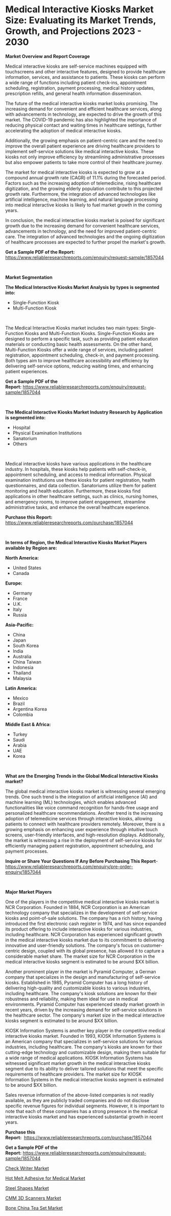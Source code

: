 <p><h1>Medical Interactive Kiosks Market Size: Evaluating its Market Trends, Growth, and Projections 2023 - 2030</h1></p><p><strong>Market Overview and Report Coverage</strong></p>
<p><p>Medical interactive kiosks are self-service machines equipped with touchscreens and other interactive features, designed to provide healthcare information, services, and assistance to patients. These kiosks can perform a wide range of functions including patient check-ins, appointment scheduling, registration, payment processing, medical history updates, prescription refills, and general health information dissemination.</p><p>The future of the medical interactive kiosks market looks promising. The increasing demand for convenient and efficient healthcare services, along with advancements in technology, are expected to drive the growth of this market. The COVID-19 pandemic has also highlighted the importance of reducing physical contact and waiting times in healthcare settings, further accelerating the adoption of medical interactive kiosks.</p><p>Additionally, the growing emphasis on patient-centric care and the need to improve the overall patient experience are driving healthcare providers to implement self-service solutions like medical interactive kiosks. These kiosks not only improve efficiency by streamlining administrative processes but also empower patients to take more control of their healthcare journey.</p><p>The market for medical interactive kiosks is expected to grow at a compound annual growth rate (CAGR) of 11.1% during the forecasted period. Factors such as the increasing adoption of telemedicine, rising healthcare digitization, and the growing elderly population contribute to this projected growth rate. Furthermore, the integration of advanced technologies like artificial intelligence, machine learning, and natural language processing into medical interactive kiosks is likely to fuel market growth in the coming years.</p><p>In conclusion, the medical interactive kiosks market is poised for significant growth due to the increasing demand for convenient healthcare services, advancements in technology, and the need for improved patient-centric care. The integration of advanced technologies and the ongoing digitization of healthcare processes are expected to further propel the market's growth.</p></p>
<p><strong>Get a Sample PDF of the Report:</strong> <a href="https://www.reliableresearchreports.com/enquiry/request-sample/1857044">https://www.reliableresearchreports.com/enquiry/request-sample/1857044</a></p>
<p>&nbsp;</p>
<p><strong>Market Segmentation</strong></p>
<p><strong>The Medical Interactive Kiosks Market Analysis by types is segmented into:</strong></p>
<p><ul><li>Single-Function Kiosk</li><li>Multi-Function Kiosk</li></ul></p>
<p>&nbsp;</p>
<p><p>The Medical Interactive Kiosks market includes two main types: Single-Function Kiosks and Multi-Function Kiosks. Single-Function Kiosks are designed to perform a specific task, such as providing patient education materials or conducting basic health assessments. On the other hand, Multi-Function Kiosks offer a wide range of services, including patient registration, appointment scheduling, check-in, and payment processing. Both types aim to improve healthcare accessibility and efficiency by delivering self-service options, reducing waiting times, and enhancing patient experiences.</p></p>
<p><strong>Get a Sample PDF of the Report:</strong>&nbsp;<a href="https://www.reliableresearchreports.com/enquiry/request-sample/1857044">https://www.reliableresearchreports.com/enquiry/request-sample/1857044</a></p>
<p>&nbsp;</p>
<p><strong>The Medical Interactive Kiosks Market Industry Research by Application is segmented into:</strong></p>
<p><ul><li>Hospital</li><li>Physical Examination Institutions</li><li>Sanatorium</li><li>Others</li></ul></p>
<p>&nbsp;</p>
<p><p>Medical interactive kiosks have various applications in the healthcare industry. In hospitals, these kiosks help patients with self-check-in, appointment scheduling, and access to medical information. Physical examination institutions use these kiosks for patient registration, health questionnaires, and data collection. Sanatoriums utilize them for patient monitoring and health education. Furthermore, these kiosks find applications in other healthcare settings, such as clinics, nursing homes, and emergency rooms, to improve patient engagement, streamline administrative tasks, and enhance the overall healthcare experience.</p></p>
<p><strong>Purchase this Report:</strong>&nbsp; <a href="https://www.reliableresearchreports.com/purchase/1857044">https://www.reliableresearchreports.com/purchase/1857044</a></p>
<p>&nbsp;</p>
<p><strong>In terms of Region, the Medical Interactive Kiosks Market Players available by Region are:</strong></p>
<p>
    <p> <strong> North America: </strong>
        <ul>
            <li>United States</li>
            <li>Canada</li>
        </ul>
        </p> 
    <p> <strong> Europe: </strong>
        <ul>
            <li>Germany</li>
            <li>France</li>
            <li>U.K.</li>
            <li>Italy</li>
            <li>Russia</li>
        </ul>
        </p> 
    <p> <strong> Asia-Pacific: </strong>
        <ul>
            <li>China</li>
            <li>Japan</li>
            <li>South Korea</li>
            <li>India</li>
            <li>Australia</li>
            <li>China Taiwan</li>
            <li>Indonesia</li>
            <li>Thailand</li>
            <li>Malaysia</li>
        </ul>
        </p> 
    <p> <strong> Latin America: </strong>
        <ul>
            <li>Mexico</li>
            <li>Brazil</li>
            <li>Argentina Korea</li>
            <li>Colombia</li>
        </ul>
        </p> 
    <p> <strong> Middle East & Africa: </strong>
        <ul>
            <li>Turkey</li>
            <li>Saudi</li>
            <li>Arabia</li>
            <li>UAE</li>
            <li>Korea</li>
        </ul>
    </p>
    </p>
<p>&nbsp;</p>
<p><strong>What are the Emerging Trends in the Global Medical Interactive Kiosks market?</strong></p>
<p><p>The global medical interactive kiosks market is witnessing several emerging trends. One such trend is the integration of artificial intelligence (AI) and machine learning (ML) technologies, which enables advanced functionalities like voice command recognition for hands-free usage and personalized healthcare recommendations. Another trend is the increasing adoption of telemedicine services through interactive kiosks, allowing patients to connect with healthcare providers remotely. Moreover, there is a growing emphasis on enhancing user experience through intuitive touch screens, user-friendly interfaces, and high-resolution displays. Additionally, the market is witnessing a rise in the deployment of self-service kiosks for efficiently managing patient registration, appointment scheduling, and payment processes.</p></p>
<p><strong>Inquire or Share Your Questions If Any Before Purchasing This Report</strong>- <a href="https://www.reliableresearchreports.com/enquiry/pre-order-enquiry/1857044">https://www.reliableresearchreports.com/enquiry/pre-order-enquiry/1857044</a></p>
<p>&nbsp;</p>
<p><strong>Major Market Players</strong></p>
<p><p>One of the players in the competitive medical interactive kiosks market is NCR Corporation. Founded in 1884, NCR Corporation is an American technology company that specializes in the development of self-service kiosks and point-of-sale solutions. The company has a rich history, having introduced the first electronic cash register in 1974, and has since expanded its product offering to include interactive kiosks for various industries, including healthcare. NCR Corporation has experienced significant growth in the medical interactive kiosks market due to its commitment to delivering innovative and user-friendly solutions. The company's focus on customer-centric design, coupled with its global presence, has allowed it to capture a considerable market share. The market size for NCR Corporation in the medical interactive kiosks segment is estimated to be around $XX billion.</p><p>Another prominent player in the market is Pyramid Computer, a German company that specializes in the design and manufacturing of self-service kiosks. Established in 1985, Pyramid Computer has a long history of delivering high-quality and customizable kiosks to various industries, including healthcare. The company's kiosk solutions are known for their robustness and reliability, making them ideal for use in medical environments. Pyramid Computer has experienced steady market growth in recent years, driven by the increasing demand for self-service solutions in the healthcare sector. The company's market size in the medical interactive kiosks segment is estimated to be around $XX billion.</p><p>KIOSK Information Systems is another key player in the competitive medical interactive kiosks market. Founded in 1993, KIOSK Information Systems is an American company that specializes in self-service solutions for various industries, including healthcare. The company's kiosks are known for their cutting-edge technology and customizable design, making them suitable for a wide range of medical applications. KIOSK Information Systems has witnessed significant market growth in the medical interactive kiosks segment due to its ability to deliver tailored solutions that meet the specific requirements of healthcare providers. The market size for KIOSK Information Systems in the medical interactive kiosks segment is estimated to be around $XX billion.</p><p>Sales revenue information of the above-listed companies is not readily available, as they are publicly traded companies and do not disclose specific revenue figures for individual segments. However, it is important to note that each of these companies has a strong presence in the medical interactive kiosks market and has experienced substantial growth in recent years.</p></p>
<p><strong>Purchase this Report:</strong>&nbsp;&nbsp;<a href="https://www.reliableresearchreports.com/purchase/1857044">https://www.reliableresearchreports.com/purchase/1857044</a></p>
<p></p>
<p><strong>Get a Sample PDF of the Report:</strong>&nbsp;<a href="https://www.reliableresearchreports.com/enquiry/request-sample/1857044">https://www.reliableresearchreports.com/enquiry/request-sample/1857044</a></p>
<p><p><a href="https://medium.com/@melt.scale.beast/check-writer-market-competitive-analysis-market-trends-and-forecast-to-2030-3c3a58ff59e0">Check Writer Market</a></p><p><a href="https://github.com/pizolina/Market-Research-Report-List-1/blob/main/hot-melt-adhesive-for-medical-market.md">Hot Melt Adhesive for Medical Market</a></p><p><a href="https://www.linkedin.com/pulse/steel-shapes-market-size-share-amp-trends-analysis-report-application/">Steel Shapes Market</a></p><p><a href="https://github.com/lbird53714/Market-Research-Report-List-1/blob/main/cmm-3d-scanners-market.md">CMM 3D Scanners Market</a></p><p><a href="https://medium.com/@sake.use.loan/bone-china-tea-set-market-comprehensive-assessment-by-type-application-and-geography-16998daca318">Bone China Tea Set Market</a></p></p>